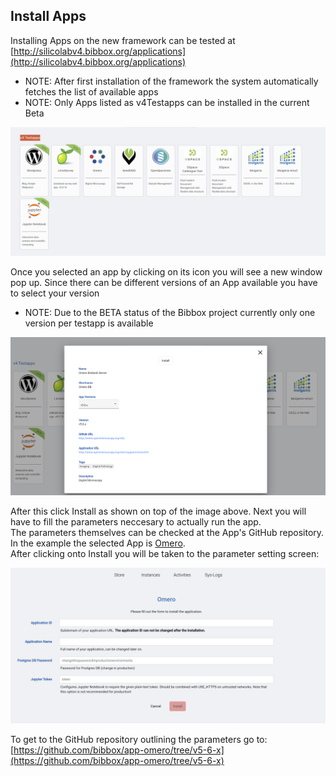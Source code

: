 ## Install Apps

Installing Apps on the new framework can be tested at [http://silicolabv4.bibbox.org/applications](http://silicolabv4.bibbox.org/applications)

* NOTE: After first installation of the framework the system automatically fetches the list of available apps
* NOTE: Only Apps listed as v4Testapps can be installed in the current Beta

![Installable Apps](images/v4/v4_install_testapps.png)

Once you selected an app by clicking on its icon you will see a new window pop up. Since there can be different versions of an App available you have to select your version

* NOTE: Due to the BETA status of the Bibbox project currently only one version per testapp is available

![Install Step I](images/v4/v4_install_screen_1.png)

After this click Install as shown on top of the image above. Next you will have to fill the parameters neccesary to actually run the app.<br>
The parameters themselves can be checked at the App's GitHub repository. In the example the selected App is [Omero](https://www.openmicroscopy.org/omero/).<br>
After clicking onto Install you will be taken to the parameter setting screen:

![Install Step II](images/v4/v4_install_screen_2.png)

To get to the GitHub repository outlining the parameters go to: [https://github.com/bibbox/app-omero/tree/v5-6-x](https://github.com/bibbox/app-omero/tree/v5-6-x)



